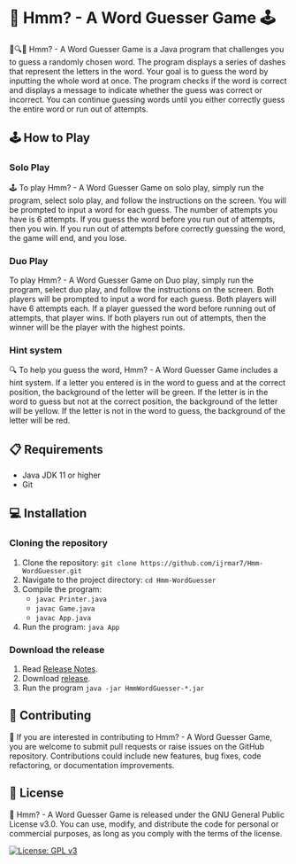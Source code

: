 # 🤔 Hmm? - A Word Guesser Game 🕹️

📝🔍🤔 Hmm? - A Word Guesser Game is a Java program that challenges you to guess a randomly chosen word. The program displays a series of dashes that represent the letters in the word. Your goal is to guess the word by inputting the whole word at once. The program checks if the word is correct and displays a message to indicate whether the guess was correct or incorrect. You can continue guessing words until you either correctly guess the entire word or run out of attempts.


## 🕹️ How to Play

### Solo Play ###
🕹️ To play Hmm? - A Word Guesser Game on solo play, simply run the program, select solo play, and follow the instructions on the screen. You will be prompted to input a word for each guess. The number of attempts you have is 6 attempts. If you guess the word before you run out of attempts, then you win. If you run out of attempts before correctly guessing the word, the game will end, and you lose.

### Duo Play ###
To play Hmm? - A Word Guesser Game on Duo play, simply run the program, select duo play, and follow the instructions on the screen. Both players will be prompted to input a word for each guess. Both players will have 6 attempts each. If a player guessed the word before running out of attempts, that player wins. If both players run out of attempts, then the winner will be the player with the highest points.

### Hint system ###
🔍 To help you guess the word, Hmm? - A Word Guesser Game includes a hint system. If a letter you entered is in the word to guess and at the correct position, the background of the letter will be green. If the letter is in the word to guess but not at the correct position, the background of the letter will be yellow. If the letter is not in the word to guess, the background of the letter will be red.

## 📋 Requirements

* Java JDK 11 or higher
* Git


## 💻 Installation

### Cloning the repository ###
1. Clone the repository: `git clone https://github.com/ijrmar7/Hmm-WordGuesser.git`
2. Navigate to the project directory: `cd Hmm-WordGuesser`
3. Compile the program:
    - `javac Printer.java`
    - `javac Game.java`
    - `javac App.java`
4. Run the program: `java App`

### Download the release ###
1. Read [Release Notes](https://github.com/w3nash/Hmm-WordGuesser/releases/tag/Hmm-v0.2-beta "Release Notes").
2. Download [release](https://github.com/w3nash/Hmm-WordGuesser/releases/download/Hmm-v0.2-beta/HmmWordGuesser-v0.2-beta.jar "release").
3. Run the program `java -jar HmmWordGuesser-*.jar`


## 🤝 Contributing

🤝 If you are interested in contributing to Hmm? - A Word Guesser Game, you are welcome to submit pull requests or raise issues on the GitHub repository. Contributions could include new features, bug fixes, code refactoring, or documentation improvements.

## 📄 License

📄 Hmm? - A Word Guesser Game is released under the GNU General Public License v3.0. You can use, modify, and distribute the code for personal or commercial purposes, as long as you comply with the terms of the license.

[![License: GPL v3](https://img.shields.io/badge/License-GPLv3-green.svg)](https://github.com/ijrmar7/Hmm-WordGuesser/blob/master/LICENSE)
